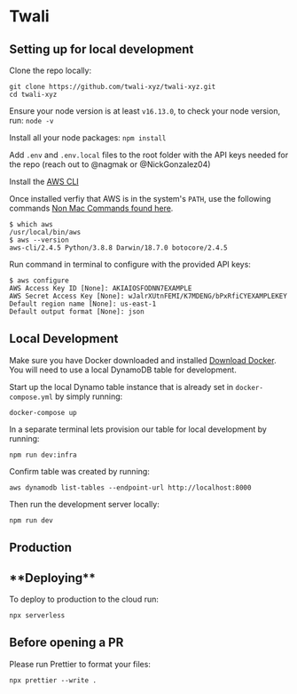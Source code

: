 # **Twali** &nbsp;

## **Setting up for local development** &nbsp;

Clone the repo locally: &nbsp;

```
git clone https://github.com/twali-xyz/twali-xyz.git
cd twali-xyz
```

Ensure your node version is at least `v16.13.0`, to check your node version, run: `node -v` &nbsp;

Install all your node packages: `npm install` &nbsp;

Add `.env` and `.env.local` files to the root folder with the API keys needed for the repo (reach out to @nagmak or @NickGonzalez04) &nbsp;

Install the [AWS CLI](https://docs.aws.amazon.com/cli/latest/userguide/getting-started-install.html)

Once installed verfiy that AWS is in the system's `PATH`, use the following commands [Non Mac Commands found here](https://docs.aws.amazon.com/cli/latest/userguide/getting-started-install.html).

```
$ which aws
/usr/local/bin/aws
$ aws --version
aws-cli/2.4.5 Python/3.8.8 Darwin/18.7.0 botocore/2.4.5
```

Run command in terminal to configure with the provided API keys: &nbsp;

```
$ aws configure
AWS Access Key ID [None]: AKIAIOSFODNN7EXAMPLE
AWS Secret Access Key [None]: wJalrXUtnFEMI/K7MDENG/bPxRfiCYEXAMPLEKEY
Default region name [None]: us-east-1
Default output format [None]: json
```

## **Local Development** &nbsp;

Make sure you have Docker downloaded and installed [Download Docker](https://www.docker.com/products/docker-desktop). You will need to use a local DynamoDB table for development.

Start up the local Dynamo table instance that is already set in `docker-compose.yml` by simply running: &nbsp;

```
docker-compose up
```

In a separate terminal lets provision our table for local development by running: &nbsp;

```
npm run dev:infra
```

Confirm table was created by running: &nbsp;

```
aws dynamodb list-tables --endpoint-url http://localhost:8000
```

Then run the development server locally: &nbsp;

```
npm run dev
```

## **Production** &nbsp;

## \***\*Deploying\*\*** &nbsp;

To deploy to production to the cloud run:

```
npx serverless
```

## **Before opening a PR** &nbsp;

Please run Prettier to format your files:

```
npx prettier --write .
```
